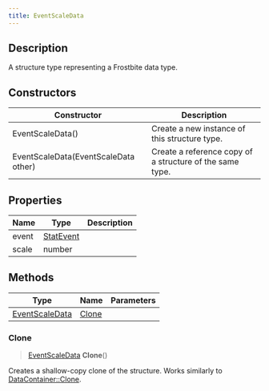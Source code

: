 ```yaml
---
title: EventScaleData
---
```

## Description

A structure type representing a Frostbite data type.

## Constructors

| Constructor                          | Description                                              |
| ------------------------------------ | -------------------------------------------------------- |
| EventScaleData()                     | Create a new instance of this structure type.            |
| EventScaleData(EventScaleData other) | Create a reference copy of a structure of the same type. |

## Properties

| Name  | Type                   | Description |
| ----- | ---------------------- | ----------- |
| event | [StatEvent](StatEvent) |             |
| scale | number                 |             |

## Methods

| Type                             | Name            | Parameters |
| -------------------------------- | --------------- | ---------- |
| [EventScaleData](EventScaleData) | [Clone](#clone) |            |

### Clone

> [EventScaleData](EventScaleData) **Clone**()

Creates a shallow-copy clone of the structure. Works similarly to [DataContainer::Clone](/vext/ref/shared/class/datacontainer#clone).
